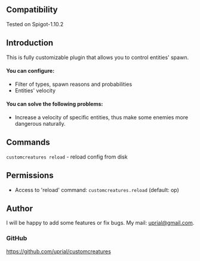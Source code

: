 ## Compatibility

Tested on Spigot-1.10.2

## Introduction

This is fully customizable plugin that allows you to control entities' spawn.

#### You can configure:
* Filter of types, spawn reasons and probabilities
* Entities' velocity

#### You can solve the following problems:
* Increase a velocity of specific entities, thus make some enemies more
dangerous naturally.

## Commands

`customcreatures reload` - reload config from disk

## Permissions

* Access to 'reload' command:
`customcreatures.reload` (default: op)

## Author
I will be happy to add some features or fix bugs. My mail: uprial@gmail.com.

### GitHub
https://github.com/uprial/customcreatures
